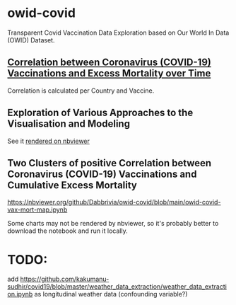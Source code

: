 # owid-covid
Transparent Covid Vaccination Data Exploration based on Our World In Data (OWID) Dataset.

## [Correlation between Coronavirus (COVID-19) Vaccinations and Excess Mortality over Time](https://raw.githack.com/Dabbrivia/owid-covid/main/owid-covid-vax-corr-interpolated.html)
Correlation is calculated per Country and Vaccine.

## Exploration of Various Approaches to the Visualisation and Modeling
See it [rendered on nbviewer](https://nbviewer.org/github/Dabbrivia/owid-covid/blob/main/owid-covid-vax-corr.ipynb)

## Two Clusters of positive Correlation between Coronavirus (COVID-19) Vaccinations and Cumulative Excess Mortality
https://nbviewer.org/github/Dabbrivia/owid-covid/blob/main/owid-covid-vax-mort-map.ipynb

Some charts may not be rendered by nbviewer, so it's probably better to download the notebook and run it locally.

# TODO: 
add https://github.com/kakumanu-sudhir/covid19/blob/master/weather_data_extraction/weather_data_extraction.ipynb as longitudinal weather data (confounding variable?)
